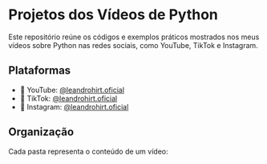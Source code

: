 # Projetos dos Vídeos de Python

Este repositório reúne os códigos e exemplos práticos mostrados nos meus vídeos sobre Python nas redes sociais, como YouTube, TikTok e Instagram.

## Plataformas
- 🎥 YouTube: [@leandrohirt.oficial](https://youtube.com/@leandrohirt.oficial)
- 🎵 TikTok: [@leandrohirt.oficial](https://www.tiktok.com/@leandrohirt.oficial)
- 📸 Instagram: [@leandrohirt.oficial](https://www.instagram.com/leandrohirt.oficial)

## Organização

Cada pasta representa o conteúdo de um vídeo:
